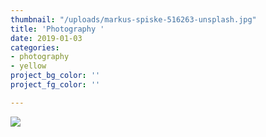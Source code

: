 ```yaml
---
thumbnail: "/uploads/markus-spiske-516263-unsplash.jpg"
title: 'Photography '
date: 2019-01-03
categories:
- photography
- yellow
project_bg_color: ''
project_fg_color: ''

---
```

![](/uploads/markus-spiske-516263-unsplash.jpg)